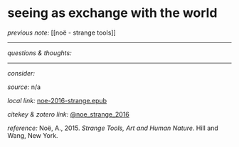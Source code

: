 # seeing as exchange with the world

_previous note:_ [[noë - strange tools]]

---



_questions & thoughts:_

--- 

_consider:_


_source:_ n/a

_local link:_ [noe-2016-strange.epub](hook://file/mT3dr3uDv?p=RHJvcGJveC9iaWJsaW9ncmFwaHkgcGRmcw==&n=noe-2016-strange.epub)

_citekey & zotero link:_ [@noe_strange_2016](zotero://select/items/1_2YWDYY3Z)

_reference:_ Noë, A., 2015. _Strange Tools, Art and Human Nature_. Hill and Wang, New York.